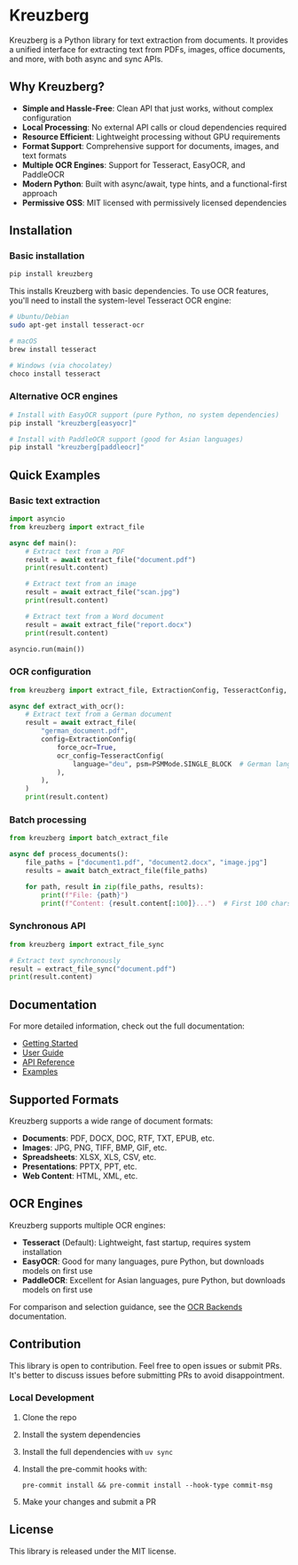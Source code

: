 # Kreuzberg

Kreuzberg is a Python library for text extraction from documents. It provides a unified interface for extracting text from PDFs, images, office documents, and more, with both async and sync APIs.

## Why Kreuzberg?

- **Simple and Hassle-Free**: Clean API that just works, without complex configuration
- **Local Processing**: No external API calls or cloud dependencies required
- **Resource Efficient**: Lightweight processing without GPU requirements
- **Format Support**: Comprehensive support for documents, images, and text formats
- **Multiple OCR Engines**: Support for Tesseract, EasyOCR, and PaddleOCR
- **Modern Python**: Built with async/await, type hints, and a functional-first approach
- **Permissive OSS**: MIT licensed with permissively licensed dependencies

## Installation

### Basic installation

```bash
pip install kreuzberg
```

This installs Kreuzberg with basic dependencies. To use OCR features, you'll need to install the system-level Tesseract OCR engine:

```bash
# Ubuntu/Debian
sudo apt-get install tesseract-ocr

# macOS
brew install tesseract

# Windows (via chocolatey)
choco install tesseract
```

### Alternative OCR engines

```bash
# Install with EasyOCR support (pure Python, no system dependencies)
pip install "kreuzberg[easyocr]"

# Install with PaddleOCR support (good for Asian languages)
pip install "kreuzberg[paddleocr]"
```

## Quick Examples

### Basic text extraction

```python
import asyncio
from kreuzberg import extract_file

async def main():
    # Extract text from a PDF
    result = await extract_file("document.pdf")
    print(result.content)

    # Extract text from an image
    result = await extract_file("scan.jpg")
    print(result.content)

    # Extract text from a Word document
    result = await extract_file("report.docx")
    print(result.content)

asyncio.run(main())
```

### OCR configuration

```python
from kreuzberg import extract_file, ExtractionConfig, TesseractConfig, PSMMode

async def extract_with_ocr():
    # Extract text from a German document
    result = await extract_file(
        "german_document.pdf",
        config=ExtractionConfig(
            force_ocr=True,
            ocr_config=TesseractConfig(
                language="deu", psm=PSMMode.SINGLE_BLOCK  # German language  # Treat as a single text block
            ),
        ),
    )
    print(result.content)
```

### Batch processing

```python
from kreuzberg import batch_extract_file

async def process_documents():
    file_paths = ["document1.pdf", "document2.docx", "image.jpg"]
    results = await batch_extract_file(file_paths)

    for path, result in zip(file_paths, results):
        print(f"File: {path}")
        print(f"Content: {result.content[:100]}...")  # First 100 chars
```

### Synchronous API

```python
from kreuzberg import extract_file_sync

# Extract text synchronously
result = extract_file_sync("document.pdf")
print(result.content)
```

## Documentation

For more detailed information, check out the full documentation:

- [Getting Started](https://example.com/getting-started)
- [User Guide](https://example.com/user-guide)
- [API Reference](https://example.com/api-reference)
- [Examples](https://example.com/examples)

## Supported Formats

Kreuzberg supports a wide range of document formats:

- **Documents**: PDF, DOCX, DOC, RTF, TXT, EPUB, etc.
- **Images**: JPG, PNG, TIFF, BMP, GIF, etc.
- **Spreadsheets**: XLSX, XLS, CSV, etc.
- **Presentations**: PPTX, PPT, etc.
- **Web Content**: HTML, XML, etc.

## OCR Engines

Kreuzberg supports multiple OCR engines:

- **Tesseract** (Default): Lightweight, fast startup, requires system installation
- **EasyOCR**: Good for many languages, pure Python, but downloads models on first use
- **PaddleOCR**: Excellent for Asian languages, pure Python, but downloads models on first use

For comparison and selection guidance, see the [OCR Backends](https://example.com/ocr-backends) documentation.

## Contribution

This library is open to contribution. Feel free to open issues or submit PRs. It's better to discuss issues before submitting PRs to avoid disappointment.

### Local Development

1. Clone the repo

1. Install the system dependencies

1. Install the full dependencies with `uv sync`

1. Install the pre-commit hooks with:

    ```shell
    pre-commit install && pre-commit install --hook-type commit-msg
    ```

1. Make your changes and submit a PR

## License

This library is released under the MIT license.
